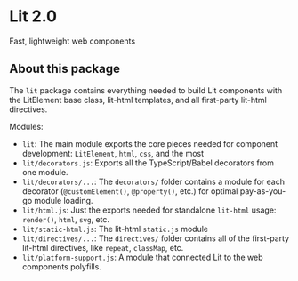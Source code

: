 # Lit 2.0

Fast, lightweight web components

## About this package

The `lit` package contains everything needed to build Lit components with the LitElement base class, lit-html templates, and all first-party lit-html directives.

Modules:
- `lit`: The main module exports the core pieces needed for component development: `LitElement`, `html`, `css`, and the most 
- `lit/decorators.js`: Exports all the TypeScript/Babel decorators from one module.
- `lit/decorators/...`: The `decorators/` folder contains a module for each decorator (`@customElement()`, `@property()`, etc.) for optimal pay-as-you-go module loading.
- `lit/html.js`: Just the exports needed for standalone `lit-html` usage: `render()`, `html`, `svg`, etc.
- `lit/static-html.js`: The lit-html `static.js` module
- `lit/directives/...`: The `directives/` folder contains all of the first-party lit-html directives, like `repeat`, `classMap`, etc.
- `lit/platform-support.js`: A module that connected Lit to the web components polyfills.

